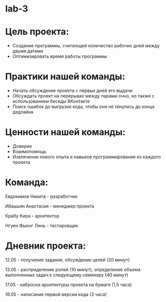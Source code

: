 # lab-3

# Цель проекта:

 - Создание программы, считающей количество рабочих дней между двумя датами
 - Оптимизировать время работы программы

# Практики нашей команды:

 - Начать обсуждение проекта с первых дней его выдачи
 - Обсуждать проект на перерывах между парами очно, но также с использованием беседы ВКонтакте
 - Поиск ошибок до выгрузки кода, чтобы они не тянулись до конца дедлайна

# Ценности нашей команды:

 - Доверие
 - Взаимопомощь
 - Извлечение нового опыта и навыков программирования из каждого проекта

# Команда:

 Евдокимов Никита - разработчик

 Ибашьян Анастасия - менеджер проекта

 Крабу Кира - архитектор

 Нгуен Фыонг Линь - тестировщик

# Дневник проекта:

 12.05 - получение задания, обсуждение целей (20 минут) 

 13.05 - распределение ролей (10 минут), определение объема выполненных задач к следующему семинару (40 минут)
 
 17.05 - наброски архитектуры проекта на бумаге (1,5 часа) 
 
 18.05 - написание первой версии кода (3 часа) 
